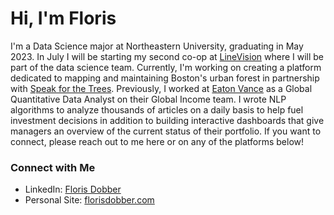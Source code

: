 # Hi, I'm Floris

I'm a Data Science major at Northeastern University, graduating in May 2023. In July I will be starting my second co-op at [LineVision](https://www.linevisioninc.com/) where I will be part of the data science team. Currently, I'm working on creating a platform dedicated to mapping and maintaining Boston's urban forest in partnership with [Speak for the Trees](https://www.sfttbos.org/). Previously, I worked at [Eaton Vance](https://www.eatonvance.com/) as a Global Quantitative Data Analyst on their Global Income team. I wrote NLP algorithms to analyze thousands of articles on a daily basis to help fuel investment decisions in addition to building interactive dashboards that give managers an overview of the current status of their portfolio. If you want to connect, please reach out to me here or on any of the platforms below!

### Connect with Me
* LinkedIn: [Floris Dobber](https://www.linkedin.com/in/floris-dobber/)
* Personal Site: [florisdobber.com](https://www.florisdobber.com)
